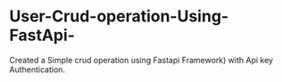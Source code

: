 # User-Crud-operation-Using-FastApi-
Created a Simple crud operation using Fastapi Framework) with Api key Authentication.
